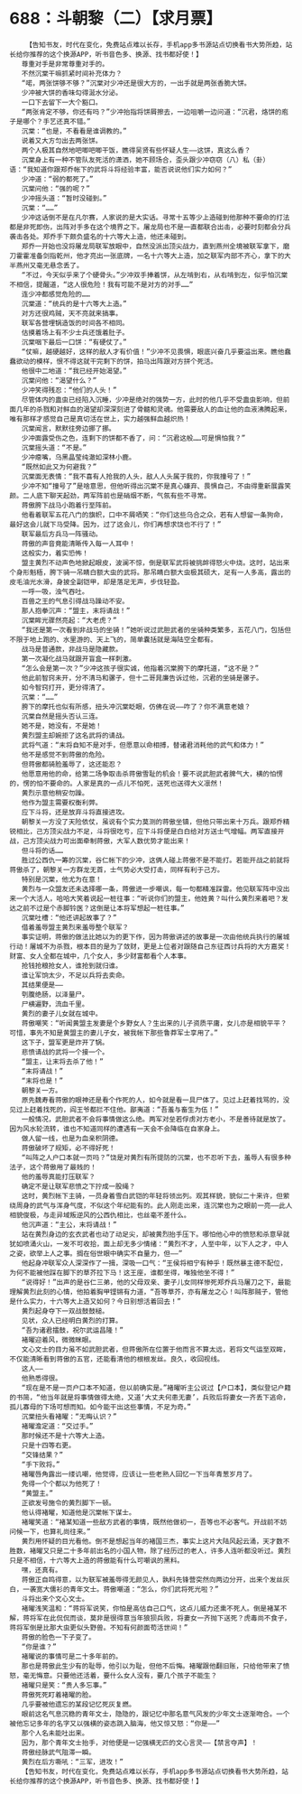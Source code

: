 # 688：斗朝黎（二）【求月票】
        【告知书友，时代在变化，免费站点难以长存，手机app多书源站点切换看书大势所趋，站长给你推荐的这个换源APP，听书音色多、换源、找书都好使！】
       尊重对手是非常尊重对手的。
       不然沉棠干嘛抓紧时间补充体力？
       “喏，两张饼够不够？”沉棠对少冲还是很大方的，一出手就是两张香脆大饼。
       少冲被大饼的香味勾得涎水分泌。
       一口下去留下一大个豁口。
       “两张肯定不够，你还有吗？”少冲抬指将饼屑擦去，一边咀嚼一边问道：“沉君，烙饼的庖子是哪个？手艺还真不错。”
       沉棠：“也是，不看看是谁调教的。”
       说着又大方匀出去两张饼。
       两个人极其自然地吧唧吧唧干饭，瞧得吴贤有些怀疑人生——这饼，真这么香？
       沉棠身上有一种不管队友死活的潇洒，她不顾场合，歪头跟少冲窃窃（八）私（卦）语：“我知道你跟郑乔帐下的武将斗将经验丰富，能否说说他们实力如何？”
       少冲道：“弱的都死了。”
       沉棠问他：“强的呢？”
       少冲摇头道：“暂时没碰到。”
       沉棠：“……”
       少冲这话倒不是在凡尔赛，人家说的是大实话。寻常十五等少上造碰到他那种不要命的打法都是非死即伤，出阵对手多在这个境界之下。屠龙局也不是一直都联合出击，必要时刻都会分兵袭击各处。郑乔手下颇负盛名的十六等大上造，他还未碰到。
       郑乔一开始也没将屠龙局联军放眼中，自然没派出顶尖战力，直到燕州全境被联军拿下，磨刀霍霍准备剑指乾州，他才亮出一张底牌，一名十六等大上造，加之联军内部不齐心，拿下的大半燕州又毫无悬念丢了。
       “不过，今天似乎来了个硬骨头。”少冲双手捧着饼，从左啃到右，从右啃到左，似乎怕沉棠不相信，提醒道，“这人很危险！我有可能不是对方的对手……”
       连少冲都感觉危险的……
       沉棠道：“统兵的是十六等大上造。”
       对方还很鸡贼，天不亮就来搞事。
       联军各营埋锅造饭的时间各不相同。
       估摸着场上有不少士兵还饿着肚子。
       沉棠咽下最后一口饼：“有硬仗了。”
       “仗嘛，越硬越好，这样的敌人才有价值！”少冲不见畏惧，眼底兴奋几乎要溢出来。瞧他蠢蠢欲动的模样，恨不得这就干完剩下的饼，拍马出阵跟对方拼个死活。
       他很中二地道：“我已经开始渴望。”
       沉棠问他：“渴望什么？”
       少冲笑得残忍：“他们的人头！”
       尽管体内的蛊虫已经陷入沉睡，少冲是绝对的强势一方，此时的他几乎不受蛊虫影响，但前面几年的杀戮和对鲜血的渴望却深深刻进了骨髓和灵魂。他需要敌人的血让他的血液沸腾起来，唯有那样才感觉自己是真切活在世上，实力越强鲜血越炽热！
       沉棠闻言，默默往旁边挪了挪。
       少冲面露受伤之色，连剩下的饼都不香了，问：“沉君这般……可是惧怕我？”
       沉棠摇头道：“不是。”
       少冲瘪嘴，乌黑晶莹纯澈如深林小鹿。
       “既然如此又为何避我？”
       沉棠面无表情：“我不喜有人抢我的人头，敌人人头属于我的，你我撞号了！”
       少冲不知“撞号了”是啥意思，但他听得出沉棠不是真心嫌弃、畏惧自己，不由得重新展露笑颜。二人底下聊天起劲，两军阵前也是硝烟不断，气氛有些不寻常。
       蒋傲胯下战马小跑着行至阵前。
       他看着联军五花八门的旗帜，口中不屑哂笑：“你们这些乌合之众，若有人想留一条狗命，最好这会儿就下马受降。因为，过了这会儿，你们再想求饶也不行了！”
       联军最后方兵马一阵骚动。
       蒋傲的声音竟能清晰传入每一人耳中！
       这般实力，着实恐怖！
       盟主黄烈不动声色地掀起眼皮，波澜不惊，倒是联军武将被挑衅得怒火中烧。这时，站出来个身形魁梧，胯下骑一吊睛白额大虫的武将。那吊睛白额大虫极其硕大，足有一人多高，露出的皮毛油光水滑，身披全副铠甲，却是落足无声，步伐轻盈。
       一呼一吸，浊气吞吐。
       百兽之王的气息引得战马躁动不安。
       那人抱拳沉声：“盟主，末将请战！”
       沉棠眸光骤然亮起：“大老虎？”
       “我还是第一次看到非战马的坐骑！”她听说过武胆武者的坐骑种类繁多，五花八门，包括但不限于地上跑的、水里游的、天上飞的，简单囊括就是海陆空全都有。
       战马是普通款，非战马是隐藏款。
       第一次凝化战马就跟开盲盒一样刺激。
       “怎么会是第一次？”少冲这孩子很实诚，他指着沉棠胯下的摩托道，“这不是？”
       他此前智窍未开，分不清马和骡子，但十二哥晁廉告诉过他，沉君的坐骑是骡子。
       如今智窍打开，更分得清了。
       沉棠：“……”
       胯下的摩托也似有所感，扭头冲沉棠眨眼，仿佛在说——咋了？你不满意老娘？
       沉棠自然是摇头否认三连。
       她不是，她没有，不是她！
       黄烈盟主却婉拒了这名武将的请战。
       武将气道：“末将自知不是对手，但愿意以命相搏，替诸君消耗他的武气和体力！”
       他不是感觉不到蒋傲的危险。
       但蒋傲都骑脸羞辱了，这还能忍？
       他愿意用他的命，给第二场争取击杀蒋傲雪耻的机会！要不说武胆武者脾气大，横的怕愣的，愣的怕不要命的。人家是真的一点儿不怕死，送死也送得大义凛然！
       黄烈示意他稍安勿躁。
       他作为盟主需要权衡利弊。
       应下斗将，还是放弃斗将直接进攻。
       朝黎关一方没了天险依仗，虽说有个实力莫测的蒋傲坐镇，但他只带出来十万兵。跟郑乔精锐相比，己方顶尖战力不足，斗将很吃亏，应下斗将便是白白给对方送士气增幅。两军直接开战，己方顶尖战力可出面牵制蒋傲，大军人数优势才能出来！
       但斗将的话……
       胜过公西仇一筹的沉棠，谷仁帐下的少冲，这俩人碰上蒋傲不是不能打。若能开战之前就将蒋傲杀了，朝黎关一方群龙无首，士气势必大受打击，同样有利于己方。
       特别是沉棠，他尤为在意！
       黄烈与一众盟友还未选择哪一条，蒋傲进一步嘲讽，每一句都精准踩雷。他见联军阵中没出来一个大活人，哈哈大笑着说起一桩往事：“听说你们的盟主，他姓黄？叫什么黄烈来着吧？发达之前不过是个赤脚铃医？这倒是让本将军想起一桩往事。”
       沉棠吐槽：“他还讲起故事了？”
       借着羞辱盟主黄烈来羞辱整个联军？
       事实证明，蒋傲的做法比她以为的更下作，因为蒋傲讲述的故事是一次由他统兵执行的屠城行动！屠城不为杀戮，根本目的是为了敛财，更是上位者对跟随自己东征西讨兵将的大方嘉奖！财富、女人全都在城中，几个女人，多少财富都看个人本事。
       抢钱抢粮抢女人，谁抢到就归谁。
       谁让军饷太少，不足以兵将去卖命。
       其结果便是——
       刳腹绝肠，以泽量尸。
       尸横遍野，流血千里。
       黄烈的妻子儿女就在城中。
       蒋傲嘲笑：“听闻黄盟主发妻是个乡野女人？生出来的儿子资质平庸，女儿亦是相貌平平？可惜，事先不知是黄盟主的妻儿子女，被我帐下那些鲁莽军士享用了。”
       这下子，盟军更是炸开了锅。
       悲愤请战的武将一个接一个。
       “盟主，让末将去杀了他！”
       “末将请战！”
       “末将也是！”
       朝黎关一方。
       原先魏寿看蒋傲的眼神还是看个作死的人，如今就是看一具尸体了。见过上赶着找骂的，没见过上赶着找死的，阎王爷都拦不住他。鄙夷道：“吾羞与畜生为伍！”
       一般情况，武胆武者不会将事情做这么绝。两军对垒若俘虏对方老小，不是善待就是放了。因为风水轮流转，谁也不知道同样的遭遇有一天会不会降临在自家身上。
       做人留一线，也是为血亲积阴德。
       蒋傲破坏了规矩，必不得好死！
       “叫阵之人户口本就一页吗？”饶是对黄烈有所提防的沉棠，也不忍听下去，羞辱人有很多种法子，这个蒋傲用了最贱的！
       他的羞辱真能打压联军？
       确定不是让联军悲愤之下拧成一股绳？
       这时，黄烈帐下主骑，一员身着雪白武铠的年轻将领出列。观其样貌，貌似二十来许，但萦绕周身的武气与浑身气度，不似这个年纪能有的。此人刚走出来，连沉棠也为之眼前一亮——此人相貌俊极，与走异域叛逆风的公西仇相比，也丝毫不差什么。
       他沉声道：“主公，末将请战！”
       站在黄烈身边的玄衣武者也动了动足尖，却被黄烈抬手压下。哪怕他心中的愤怒和杀意早就犹如喷涌火山，一发不可收拾，面上却无多少情绪：“黄烈不才，人至中年，以下人之才，中人之姿，欲举上人之事。搁在俗世眼中确实不自量力，但——”
       他起身冲联军众人深深作了一揖，深吸一口气：“王侯将相宁有种乎！既然暴主德不配位，为何不能被他踩在脚下的草芥拉下马！这王座，谁都坐得，唯独他坐不得！”
       “说得好！”出声的是谷仁三弟，他的父母双亲、妻子儿女同样惨死郑乔兵马屠刀之下，最能理解黄烈此刻的心情，他拍着胸甲铿锵有力道，“吾等草芥，亦有屠龙之心！叫阵那贼子，管他是什么实力，十六等大上造又如何？今日别想活着回去！”
       黄烈起身夺下一双战鼓鼓槌。
       见状，众人已经明白黄烈的打算。
       “吾为诸君擂鼓，祝尔武运昌隆！”
       褚曜迎着风，微微眯眼。
       文心文士的目力虽不如武胆武者，但蒋傲所在位置于他而言不算太远，若将文气运至双眸，不仅能清晰看到蒋傲的五官，还能看清他的根根发丝。良久，收回视线。
       这人——
       他熟悉得很。
       “现在是不是一页户口本不知道，但以前确实是。”褚曜听主公说过【户口本】，类似登记户籍的书简，“他当年就是将事情做得太绝，又道‘大丈夫何患无妻’，兵败后将妻女一齐丢下逃命，孤儿寡母的下场可想而知。如今能干出这些事情，不足为奇。”
       沉棠扭头看褚曜：“无晦认识？”
       褚曜澹定道：“交过手。”
       那时候还不是十六等大上造。
       只是十四等右更。
       “交锋结果？”
       “手下败将。”
       褚曜唇角露出一缕讥嘲，他觉得，应该让一些老熟人回忆一下当年青葱岁月了。
       免得一个个都以为他死了！
       “黄盟主。”
       正欲发号施令的黄烈脚下一顿。
       他认得褚曜，知道他是沉棠帐下谋士。
       褚曜笑道：“褚某知道一些敌方武者的事情，既然他做初一，吾等也不必客气。开战前不妨问候一下，也算礼尚往来。”
       黄烈用怀疑的目光看他。倒不是想起当年的褚国三杰，事实上这片大陆风起云涌，天才数不胜数，褚曜又只是二十多年前出名的小国人物，除了经历过的老人，许多人连听都没听过。黄烈只是不相信，十六等大上造的蒋傲能有什么可嘲讽的黑料。
       嘿，还真有。
       蒋傲正自鸣得意，以为联军被羞辱得无颜见人，孰料先锋营突然向两边分开，出来个发丝灰白，一袭宽大儒衫的青年文士。蒋傲嘲道：“怎么，你们武将死光啦？”
       斗将出来个文心文士。
       褚曜浅笑温和：“蒋将军说笑，你怕是高估自己口气，这点儿威力还熏不死人。倒是褚某不解，蒋将军在此侃侃而谈，莫非是很得意当年狼狈兵败，将妻女一齐抛下送死？虎毒尚不食子，蒋将军倒是比那大虫更似头野兽。不知有何颜面苟活世间！”
       蒋傲的脸色一下子变了。
       “你是谁？”
       褚曜说的事情可是二十多年前的。
       那也是蒋傲此生少有的耻辱，他引以为耻，但他不后悔。褚曜跟他翻旧账，只给他带来了愤怒，毫无悔意。只要他还活着，要什么女人没有，要几个孩子不能生？
       褚曜只是笑：“贵人多忘事。”
       蒋傲死死盯着褚曜的脸。
       几乎要被他遗忘的某段记忆死灰复燃。
       眼前这名气息沉稳的青年文士，隐隐的，跟记忆中那名意气风发的少年文士逐渐吻合。一个被他忘记多年的名字又以强横的姿态跳入脑海，他又惊又怒：“你是——”
       那个人名未能吐出来。
       因为，那个青年文士抬手，对他便是一记强横无匹的文心言灵——【禁言夺声】！
       蒋傲经脉武气阻滞一瞬。
       黄烈在后方嘶吼：“三军，进攻！”
       【告知书友，时代在变化，免费站点难以长存，手机app多书源站点切换看书大势所趋，站长给你推荐的这个换源APP，听书音色多、换源、找书都好使！】